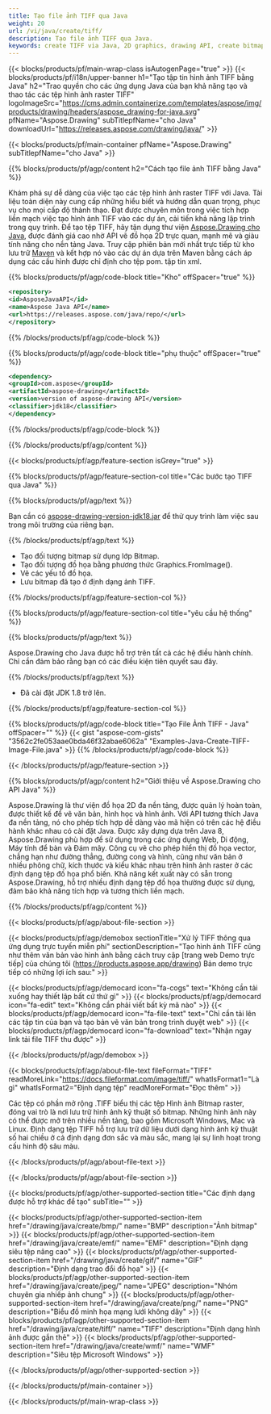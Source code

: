 ```yaml
---
title: Tạo file ảnh TIFF qua Java
weight: 20
url: /vi/java/create/tiff/
description: Tạo file ảnh TIFF qua Java.
keywords: create TIFF via Java, 2D graphics, drawing API, create bitmap in Java, Drawing cho Java, save bitmap, save TIFF image, cross-platform 2D graphic library, Bitmap class, vector graphics drawing, draw text, rendering raster images, TIFF image file
---
```


{{< blocks/products/pf/main-wrap-class isAutogenPage="true" >}}
{{< blocks/products/pf/i18n/upper-banner h1="Tạo tập tin hình ảnh TIFF bằng Java" h2="Trao quyền cho các ứng dụng Java của bạn khả năng tạo và thao tác các tệp hình ảnh raster TIFF" logoImageSrc="https://cms.admin.containerize.com/templates/aspose/img/products/drawing/headers/aspose_drawing-for-java.svg" pfName="Aspose.Drawing" subTitlepfName="cho Java" downloadUrl="https://releases.aspose.com/drawing/java/" >}}

{{< blocks/products/pf/main-container pfName="Aspose.Drawing" subTitlepfName="cho Java" >}}


{{% blocks/products/pf/agp/content h2="Cách tạo file ảnh TIFF bằng Java" %}}

Khám phá sự dễ dàng của việc tạo các tệp hình ảnh raster TIFF với Java. Tài liệu toàn diện này cung cấp những hiểu biết và hướng dẫn quan trọng, phục vụ cho mọi cấp độ thành thạo. Đạt được chuyên môn trong việc tích hợp liền mạch việc tạo hình ảnh TIFF vào các dự án, cải tiến khả năng lập trình trong quy trình. Để tạo tệp TIFF, hãy tận dụng thư viện [Aspose.Drawing cho Java](https://products.aspose.com/drawing/java), được đánh giá cao nhờ API vẽ đồ họa 2D trực quan, mạnh mẽ và giàu tính năng cho nền tảng Java. Truy cập phiên bản mới nhất trực tiếp từ kho lưu trữ [Maven](https://releases.aspose.com/java/repo/com/aspose/aspose-drawing/) và kết hợp nó vào các dự án dựa trên Maven bằng cách áp dụng các cấu hình được chỉ định cho tệp pom. tập tin xml.

{{% blocks/products/pf/agp/code-block title="Kho" offSpacer="true" %}}

```xml
<repository>
<id>AsposeJavaAPI</id>
<name>Aspose Java API</name>
<url>https://releases.aspose.com/java/repo/</url>
</repository>
```

{{% /blocks/products/pf/agp/code-block %}}

{{% blocks/products/pf/agp/code-block title="phụ thuộc" offSpacer="true" %}}

```xml
<dependency>
<groupId>com.aspose</groupId>
<artifactId>aspose-drawing</artifactId>
<version>version of aspose-drawing API</version>
<classifier>jdk18</classifier>
</dependency>
```

{{% /blocks/products/pf/agp/code-block %}}

{{% /blocks/products/pf/agp/content %}}


{{< blocks/products/pf/agp/feature-section isGrey="true" >}}

{{% blocks/products/pf/agp/feature-section-col title="Các bước tạo TIFF qua Java" %}}

{{% blocks/products/pf/agp/text %}}

Bạn cần có [aspose-drawing-version-jdk18.jar](https://releases.aspose.com/drawing/java/) để thử quy trình làm việc sau trong môi trường của riêng bạn.

{{% /blocks/products/pf/agp/text %}}

+ Tạo đối tượng bitmap sử dụng lớp Bitmap.
+ Tạo đối tượng đồ họa bằng phương thức Graphics.FromImage().
+ Vẽ các yếu tố đồ họa.
+ Lưu bitmap đã tạo ở định dạng ảnh TIFF.

{{% /blocks/products/pf/agp/feature-section-col %}}

{{% blocks/products/pf/agp/feature-section-col title="yêu cầu hệ thống" %}}

{{% blocks/products/pf/agp/text %}}

Aspose.Drawing cho Java được hỗ trợ trên tất cả các hệ điều hành chính. Chỉ cần đảm bảo rằng bạn có các điều kiện tiên quyết sau đây.

{{% /blocks/products/pf/agp/text %}}

- Đã cài đặt JDK 1.8 trở lên.

{{% /blocks/products/pf/agp/feature-section-col %}}

{{% blocks/products/pf/agp/code-block title="Tạo File Ảnh TIFF - Java" offSpacer="" %}}
{{< gist "aspose-com-gists" "3562c2fe053aae0bda46f32abae6062a" "Examples-Java-Create-TIFF-Image-File.java" >}}
{{% /blocks/products/pf/agp/code-block %}}

{{< /blocks/products/pf/agp/feature-section >}}


<!-- aboutfile Starts -->

{{% blocks/products/pf/agp/content h2="Giới thiệu về Aspose.Drawing cho API Java" %}}

Aspose.Drawing là thư viện đồ họa 2D đa nền tảng, được quản lý hoàn toàn, được thiết kế để vẽ văn bản, hình học và hình ảnh. Với API tương thích Java đa nền tảng, nó cho phép tích hợp dễ dàng vào mã hiện có trên các hệ điều hành khác nhau có cài đặt Java. Được xây dựng dựa trên Java 8, Aspose.Drawing phù hợp để sử dụng trong các ứng dụng Web, Di động, Máy tính để bàn và Đám mây. Công cụ vẽ cho phép hiển thị đồ họa vector, chẳng hạn như đường thẳng, đường cong và hình, cũng như văn bản ở nhiều phông chữ, kích thước và kiểu khác nhau trên hình ảnh raster ở các định dạng tệp đồ họa phổ biến. Khả năng kết xuất này có sẵn trong Aspose.Drawing, hỗ trợ nhiều định dạng tệp đồ họa thường được sử dụng, đảm bảo khả năng tích hợp và tương thích liền mạch.

{{% /blocks/products/pf/agp/content %}}


{{< blocks/products/pf/agp/about-file-section >}}

{{< blocks/products/pf/agp/demobox sectionTitle="Xử lý TIFF thông qua ứng dụng trực tuyến miễn phí" sectionDescription="Tạo hình ảnh TIFF cũng như thêm văn bản vào hình ảnh bằng cách truy cập [trang web Demo trực tiếp] của chúng tôi (https://products.aspose.app/drawing) Bản demo trực tiếp có những lợi ích sau:" >}}

{{< blocks/products/pf/agp/democard icon="fa-cogs" text="Không cần tải xuống hay thiết lập bất cứ thứ gì" >}}
{{< blocks/products/pf/agp/democard icon="fa-edit" text="Không cần phải viết bất kỳ mã nào" >}}
{{< blocks/products/pf/agp/democard icon="fa-file-text" text="Chỉ cần tải lên các tập tin của bạn và tạo bản vẽ văn bản trong trình duyệt web" >}}
{{< blocks/products/pf/agp/democard icon="fa-download" text="Nhận ngay link tải file TIFF thu được" >}}

{{< /blocks/products/pf/agp/demobox >}}

{{< blocks/products/pf/agp/about-file-text fileFormat="TIFF" readMoreLink="https://docs.fileformat.com/image/tiff/" whatIsFormat1="Là gì" whatIsFormat2="Định dạng tệp" readMoreFormat="Đọc thêm" >}}

Các tệp có phần mở rộng .TIFF biểu thị các tệp Hình ảnh Bitmap raster, đóng vai trò là nơi lưu trữ hình ảnh kỹ thuật số bitmap. Những hình ảnh này có thể được mở trên nhiều nền tảng, bao gồm Microsoft Windows, Mac và Linux. Định dạng tệp TIFF hỗ trợ lưu trữ dữ liệu dưới dạng hình ảnh kỹ thuật số hai chiều ở cả định dạng đơn sắc và màu sắc, mang lại sự linh hoạt trong cấu hình độ sâu màu.

{{< /blocks/products/pf/agp/about-file-text >}}

{{< /blocks/products/pf/agp/about-file-section >}}

<!-- aboutfile Ends -->


{{< blocks/products/pf/agp/other-supported-section title="Các định dạng được hỗ trợ khác để tạo" subTitle="" >}}

{{< blocks/products/pf/agp/other-supported-section-item href="/drawing/java/create/bmp/" name="BMP" description="Ảnh bitmap" >}}
{{< blocks/products/pf/agp/other-supported-section-item href="/drawing/java/create/emf/" name="EMF" description="Định dạng siêu tệp nâng cao" >}}
{{< blocks/products/pf/agp/other-supported-section-item href="/drawing/java/create/gif/" name="GIF" description="Định dạng trao đổi đồ họa" >}}
{{< blocks/products/pf/agp/other-supported-section-item href="/drawing/java/create/jpeg/" name="JPEG" description="Nhóm chuyên gia nhiếp ảnh chung" >}}
{{< blocks/products/pf/agp/other-supported-section-item href="/drawing/java/create/png/" name="PNG" description="Biểu đồ minh họa mạng lưới không dây" >}}
{{< blocks/products/pf/agp/other-supported-section-item href="/drawing/java/create/tiff/" name="TIFF" description="Định dạng hình ảnh được gắn thẻ" >}}
{{< blocks/products/pf/agp/other-supported-section-item href="/drawing/java/create/wmf/" name="WMF" description="Siêu tệp Microsoft Windows" >}}


{{< /blocks/products/pf/agp/other-supported-section >}}

{{< /blocks/products/pf/main-container >}}

{{< /blocks/products/pf/main-wrap-class >}}
